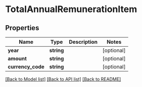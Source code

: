 # TotalAnnualRemunerationItem

## Properties
Name | Type | Description | Notes
------------ | ------------- | ------------- | -------------
**year** | **string** |  | [optional] 
**amount** | **string** |  | [optional] 
**currency_code** | **string** |  | [optional] 

[[Back to Model list]](../README.md#documentation-for-models) [[Back to API list]](../README.md#documentation-for-api-endpoints) [[Back to README]](../README.md)


